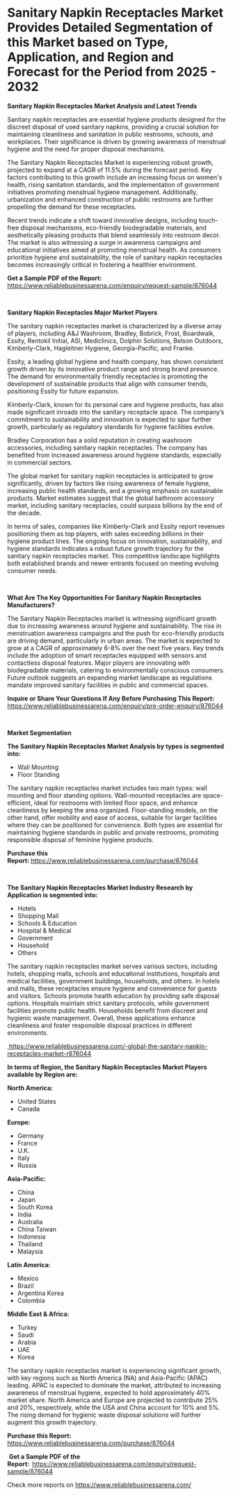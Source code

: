 <p><h1>Sanitary Napkin Receptacles Market Provides Detailed Segmentation of this Market based on Type, Application, and Region and Forecast for the Period from 2025 - 2032</h1></p><p><strong>Sanitary Napkin Receptacles Market Analysis and Latest Trends</strong></p>
<p><p>Sanitary napkin receptacles are essential hygiene products designed for the discreet disposal of used sanitary napkins, providing a crucial solution for maintaining cleanliness and sanitation in public restrooms, schools, and workplaces. Their significance is driven by growing awareness of menstrual hygiene and the need for proper disposal mechanisms.</p><p>The Sanitary Napkin Receptacles Market is experiencing robust growth, projected to expand at a CAGR of 11.5% during the forecast period. Key factors contributing to this growth include an increasing focus on women's health, rising sanitation standards, and the implementation of government initiatives promoting menstrual hygiene management. Additionally, urbanization and enhanced construction of public restrooms are further propelling the demand for these receptacles.</p><p>Recent trends indicate a shift toward innovative designs, including touch-free disposal mechanisms, eco-friendly biodegradable materials, and aesthetically pleasing products that blend seamlessly into restroom decor. The market is also witnessing a surge in awareness campaigns and educational initiatives aimed at promoting menstrual health. As consumers prioritize hygiene and sustainability, the role of sanitary napkin receptacles becomes increasingly critical in fostering a healthier environment.</p></p>
<p><strong>Get a Sample PDF of the Report:&nbsp;</strong> <a href="https://www.reliablebusinessarena.com/enquiry/request-sample/876044?utm_campaign=3251&utm_medium=2&utm_source=Github&utm_content=ia&utm_term=21032025&utm_id=sanitary-napkin-receptacles">https://www.reliablebusinessarena.com/enquiry/request-sample/876044</a></p>
<p>&nbsp;</p>
<p><strong>Sanitary Napkin Receptacles Major Market Players</strong></p>
<p><p>The sanitary napkin receptacles market is characterized by a diverse array of players, including A&J Washroom, Bradley, Bobrick, Frost, Boardwalk, Essity, Rentokil Initial, ASI, Mediclinics, Dolphin Solutions, Belson Outdoors, Kimberly-Clark, Hagleitner Hygiene, Georgia-Pacific, and Franke. </p><p>Essity, a leading global hygiene and health company, has shown consistent growth driven by its innovative product range and strong brand presence. The demand for environmentally friendly receptacles is promoting the development of sustainable products that align with consumer trends, positioning Essity for future expansion.</p><p>Kimberly-Clark, known for its personal care and hygiene products, has also made significant inroads into the sanitary receptacle space. The company’s commitment to sustainability and innovation is expected to spur further growth, particularly as regulatory standards for hygiene facilities evolve.</p><p>Bradley Corporation has a solid reputation in creating washroom accessories, including sanitary napkin receptacles. The company has benefited from increased awareness around hygiene standards, especially in commercial sectors.</p><p>The global market for sanitary napkin receptacles is anticipated to grow significantly, driven by factors like rising awareness of female hygiene, increasing public health standards, and a growing emphasis on sustainable products. Market estimates suggest that the global bathroom accessory market, including sanitary receptacles, could surpass billions by the end of the decade.</p><p>In terms of sales, companies like Kimberly-Clark and Essity report revenues positioning them as top players, with sales exceeding billions in their hygiene product lines. The ongoing focus on innovation, sustainability, and hygiene standards indicates a robust future growth trajectory for the sanitary napkin receptacles market. This competitive landscape highlights both established brands and newer entrants focused on meeting evolving consumer needs.</p></p>
<p>&nbsp;</p>
<p><strong>What Are The Key Opportunities For Sanitary Napkin Receptacles Manufacturers?</strong></p>
<p><p>The Sanitary Napkin Receptacles market is witnessing significant growth due to increasing awareness around hygiene and sustainability. The rise in menstruation awareness campaigns and the push for eco-friendly products are driving demand, particularly in urban areas. The market is expected to grow at a CAGR of approximately 6-8% over the next five years. Key trends include the adoption of smart receptacles equipped with sensors and contactless disposal features. Major players are innovating with biodegradable materials, catering to environmentally conscious consumers. Future outlook suggests an expanding market landscape as regulations mandate improved sanitary facilities in public and commercial spaces.</p></p>
<p><strong>Inquire or Share Your Questions If Any Before Purchasing This Report:</strong> <a href="https://www.reliablebusinessarena.com/enquiry/pre-order-enquiry/876044?utm_campaign=3251&utm_medium=2&utm_source=Github&utm_content=ia&utm_term=21032025&utm_id=sanitary-napkin-receptacles">https://www.reliablebusinessarena.com/enquiry/pre-order-enquiry/876044</a></p>
<p>&nbsp;</p>
<p><strong>Market Segmentation</strong></p>
<p><strong>The Sanitary Napkin Receptacles Market Analysis by types is segmented into:</strong></p>
<p><ul><li>Wall Mounting</li><li>Floor Standing</li></ul></p>
<p><p>The sanitary napkin receptacles market includes two main types: wall mounting and floor standing options. Wall-mounted receptacles are space-efficient, ideal for restrooms with limited floor space, and enhance cleanliness by keeping the area organized. Floor-standing models, on the other hand, offer mobility and ease of access, suitable for larger facilities where they can be positioned for convenience. Both types are essential for maintaining hygiene standards in public and private restrooms, promoting responsible disposal of feminine hygiene products.</p></p>
<p><strong>Purchase this Report:&nbsp;</strong><a href="https://www.reliablebusinessarena.com/purchase/876044?utm_campaign=3251&utm_medium=2&utm_source=Github&utm_content=ia&utm_term=21032025&utm_id=sanitary-napkin-receptacles">https://www.reliablebusinessarena.com/purchase/876044</a></p>
<p>&nbsp;</p>
<p><strong>The Sanitary Napkin Receptacles Market Industry Research by Application is segmented into:</strong></p>
<p><ul><li>Hotels</li><li>Shopping Mall</li><li>Schools & Education</li><li>Hospital & Medical</li><li>Government</li><li>Household</li><li>Others</li></ul></p>
<p><p>The sanitary napkin receptacles market serves various sectors, including hotels, shopping malls, schools and educational institutions, hospitals and medical facilities, government buildings, households, and others. In hotels and malls, these receptacles ensure hygiene and convenience for guests and visitors. Schools promote health education by providing safe disposal options. Hospitals maintain strict sanitary protocols, while government facilities promote public health. Households benefit from discreet and hygienic waste management. Overall, these applications enhance cleanliness and foster responsible disposal practices in different environments.</p></p>
<p><a href="https://www.reliablebusinessarena.com/-global-the-sanitary-napkin-receptacles-market-r876044?utm_campaign=3251&utm_medium=2&utm_source=Github&utm_content=ia&utm_term=21032025&utm_id=sanitary-napkin-receptacles">&nbsp;https://www.reliablebusinessarena.com/-global-the-sanitary-napkin-receptacles-market-r876044</a></p>
<p><strong>In terms of Region, the Sanitary Napkin Receptacles Market Players available by Region are:</strong></p>
<p>
    <p> <strong> North America: </strong>
        <ul>
            <li>United States</li>
            <li>Canada</li>
        </ul>
        </p> 
    <p> <strong> Europe: </strong>
        <ul>
            <li>Germany</li>
            <li>France</li>
            <li>U.K.</li>
            <li>Italy</li>
            <li>Russia</li>
        </ul>
        </p> 
    <p> <strong> Asia-Pacific: </strong>
        <ul>
            <li>China</li>
            <li>Japan</li>
            <li>South Korea</li>
            <li>India</li>
            <li>Australia</li>
            <li>China Taiwan</li>
            <li>Indonesia</li>
            <li>Thailand</li>
            <li>Malaysia</li>
        </ul>
        </p> 
    <p> <strong> Latin America: </strong>
        <ul>
            <li>Mexico</li>
            <li>Brazil</li>
            <li>Argentina Korea</li>
            <li>Colombia</li>
        </ul>
        </p> 
    <p> <strong> Middle East & Africa: </strong>
        <ul>
            <li>Turkey</li>
            <li>Saudi</li>
            <li>Arabia</li>
            <li>UAE</li>
            <li>Korea</li>
        </ul>
    </p>
    </p>
<p><p>The sanitary napkin receptacles market is experiencing significant growth, with key regions such as North America (NA) and Asia-Pacific (APAC) leading. APAC is expected to dominate the market, attributed to increasing awareness of menstrual hygiene, expected to hold approximately 40% market share. North America and Europe are projected to contribute 25% and 20%, respectively, while the USA and China account for 10% and 5%. The rising demand for hygienic waste disposal solutions will further augment this growth trajectory.</p></p>
<p><strong>Purchase this Report: </strong><a href="https://www.reliablebusinessarena.com/purchase/876044?utm_campaign=3251&utm_medium=2&utm_source=Github&utm_content=ia&utm_term=21032025&utm_id=sanitary-napkin-receptacles">https://www.reliablebusinessarena.com/purchase/876044</a></p>
<p>&nbsp;<strong>Get a Sample PDF of the Report:&nbsp;&nbsp;</strong><a href="https://www.reliablebusinessarena.com/enquiry/request-sample/876044?utm_campaign=3251&utm_medium=2&utm_source=Github&utm_content=ia&utm_term=21032025&utm_id=sanitary-napkin-receptacles">https://www.reliablebusinessarena.com/enquiry/request-sample/876044</a></p>
<p><strong></strong></p>
<p>Check more reports on <a href="https://www.reliablebusinessarena.com/?utm_campaign=3251&utm_medium=2&utm_source=Github&utm_content=ia&utm_term=21032025&utm_id=sanitary-napkin-receptacles">https://www.reliablebusinessarena.com/</a></p>
